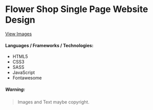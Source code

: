 # Flower Shop Single Page Website Design

[View Images](https://imgur.com/gallery/fojEpSG)

#### Languages / Frameworks / Technologies:

- HTML5
- CSS3
- SASS
- JavaScript
- Fontawesome

##### Warning:

> Images and Text maybe copyright.
